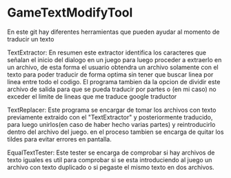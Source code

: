 # GameTextModifyTool

En este git hay diferentes herramientas que pueden ayudar al momento de traducir un texto

TextExtractor: En resumen este extractor identifica los caracteres que señalan el inicio del dialogo en un juego para luego
proceder a extraerlo en un archivo, de esta forma el usuario obtendra un archivo solamente con el texto para
poder traducir de forma optima sin tener que buscar linea por linea entre todo el codigo.
El programa tambien da la opcion de dividir este archivo de salida para que se pueda traducir por partes
o (en mi caso) no exceder el limite de lineas que me traduce google traductor

TextReplacer: Este programa se encargar de tomar los archivos con texto previamente extraido con el "TextExtractor" y posteriormente traducido, para luego unirlos(en caso de haber hecho varias partes) y reintroducirlo dentro del archivo del juego.
en el proceso tambien se encarga de quitar los tildes para evitar errores en pantalla.

EqualTextTester: Este tester se encarga de comprobar si hay archivos de texto iguales es util para comprobar si se esta introduciendo al juego un archivo con texto duplicado o si pegaste el mismo texto en dos archivos.
